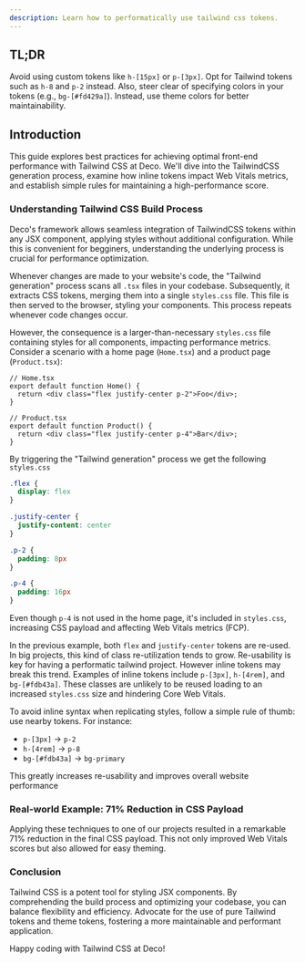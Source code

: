 ```yaml
---
description: Learn how to performatically use tailwind css tokens.
---
```


## TL;DR

Avoid using custom tokens like `h-[15px]` or `p-[3px]`. Opt for Tailwind tokens such as `h-8` and `p-2` instead. Also, steer clear of specifying colors in your tokens (e.g., `bg-[#fd429a]`). Instead, use theme colors for better maintainability.

## Introduction

This guide explores best practices for achieving optimal front-end performance with Tailwind CSS at Deco. We'll dive into the TailwindCSS generation process, examine how inline tokens impact Web Vitals metrics, and establish simple rules for maintaining a high-performance score.

### Understanding Tailwind CSS Build Process

Deco's framework allows seamless integration of TailwindCSS tokens within any JSX component, applying styles without additional configuration. While this is convenient for begginers, understanding the underlying process is crucial for performance optimization.

Whenever changes are made to your website's code, the "Tailwind generation" process scans all `.tsx` files in your codebase. Subsequently, it extracts CSS tokens, merging them into a single `styles.css` file. This file is then served to the browser, styling your components. This process repeats whenever code changes occur.

However, the consequence is a larger-than-necessary `styles.css` file containing styles for all components, impacting performance metrics. Consider a scenario with a home page (`Home.tsx`) and a product page (`Product.tsx`):

```tsx
// Home.tsx
export default function Home() {
  return <div class="flex justify-center p-2">Foo</div>;
}

// Product.tsx
export default function Product() {
  return <div class="flex justify-center p-4">Bar</div>;
}
```

By triggering the "Tailwind generation" process we get the following `styles.css`

```css
.flex {
  display: flex
}

.justify-center {
  justify-content: center
}

.p-2 {
  padding: 8px
}

.p-4 {
  padding: 16px
}
```

Even though `p-4` is not used in the home page, it's included in `styles.css`, increasing CSS payload and affecting Web Vitals metrics (FCP).

In the previous example, both `flex` and `justify-center` tokens are re-used. In big projects, this kind of class re-utilization tends to grow. Re-usability is key for having a performatic tailwind project. However inline tokens may break this trend. Examples of inline tokens include `p-[3px]`, `h-[4rem]`, and `bg-[#fdb43a]`. These classes are unlikely to be reused loading to an increased `styles.css` size and hindering Core Web Vitals.

To avoid inline syntax when replicating styles, follow a simple rule of thumb: use nearby tokens. For instance:
- `p-[3px]` -> `p-2`
- `h-[4rem]` -> `p-8`
- `bg-[#fdb43a]` -> `bg-primary`

This greatly increases re-usability and improves overall website performance

### Real-world Example: 71% Reduction in CSS Payload

Applying these techniques to one of our projects resulted in a remarkable 71% reduction in the final CSS payload. This not only improved Web Vitals scores but also allowed for easy theming.

### Conclusion

Tailwind CSS is a potent tool for styling JSX components. By comprehending the build process and optimizing your codebase, you can balance flexibility and efficiency. Advocate for the use of pure Tailwind tokens and theme tokens, fostering a more maintainable and performant application.

Happy coding with Tailwind CSS at Deco!